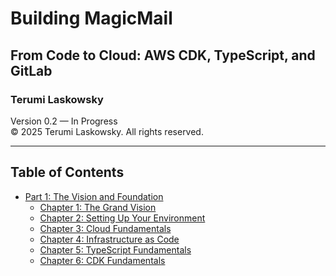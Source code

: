 # Building MagicMail

## From Code to Cloud: AWS CDK, TypeScript, and GitLab

### Terumi Laskowsky  
Version 0.2 — In Progress  
© 2025 Terumi Laskowsky. All rights reserved.

---

## Table of Contents

- [Part 1: The Vision and Foundation](part-1/Part1.md)
  - [Chapter 1: The Grand Vision](part-1/Chapter1.md)
  - [Chapter 2: Setting Up Your Environment](part-1/Chapter2.md)
  - [Chapter 3: Cloud Fundamentals](part-1/Chapter3.md)
  - [Chapter 4: Infrastructure as Code](part-1/Chapter4.md)
  - [Chapter 5: TypeScript Fundamentals](part-1/Chapter5.md)
  - [Chapter 6: CDK Fundamentals](part-1/Chapter6.md)
